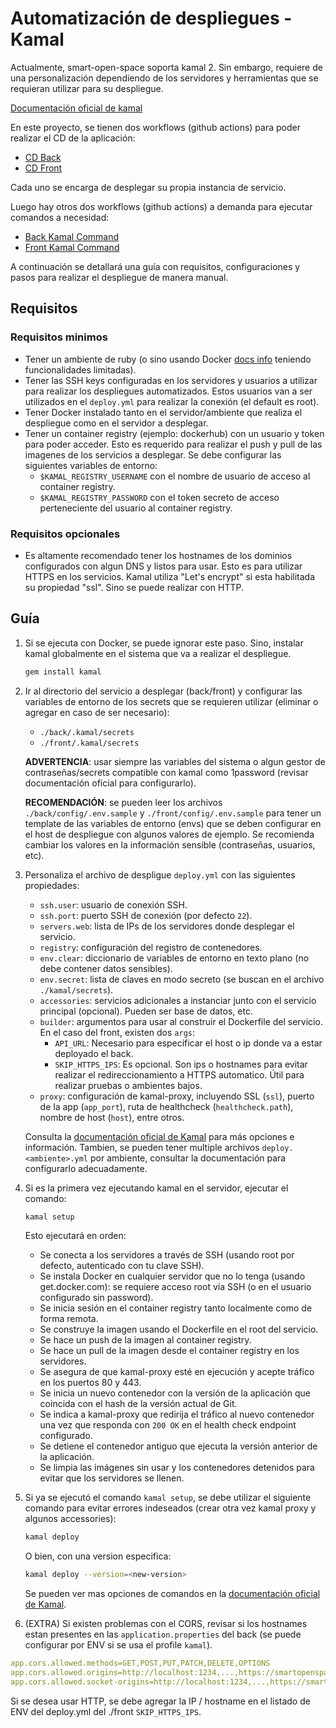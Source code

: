 # Automatización de despliegues - Kamal

Actualmente, smart-open-space soporta kamal 2. Sin embargo, requiere de una personalización dependiendo de los servidores y herramientas que se requieran utilizar para su despliegue. 

[Documentación oficial de kamal](https://kamal-deploy.org/docs/installation/)

En este proyecto, se tienen dos workflows (github actions) para poder realizar el CD de la aplicación:
- [CD Back](/.github/workflows/cd-back.yml)
- [CD Front](/.github/workflows/cd-front.yml)

Cada uno se encarga de desplegar su propia instancia de servicio.

Luego hay otros dos workflows (github actions) a demanda para ejecutar comandos a necesidad:
- [Back Kamal Command](/.github/workflows/kamal-back-command.yml) 
- [Front Kamal Command](/.github/workflows/kamal-front-command.yml) 

A continuación se detallará una guía con requisitos, configuraciones y pasos para realizar el despliegue de manera manual.

## Requisitos

### Requisitos minimos
- Tener un ambiente de ruby (o sino usando Docker [docs info](https://kamal-deploy.org/docs/installation/dockerized/) teniendo funcionalidades limitadas).
- Tener las SSH keys configuradas en los servidores y usuarios a utilizar para realizar los despliegues automatizados. Estos usuarios van a ser utilizados en el `deploy.yml` para realizar la conexión (el default es root).
- Tener Docker instalado tanto en el servidor/ambiente que realiza el despliegue como en el servidor a desplegar.
- Tener un container registry (ejemplo: dockerhub) con un usuario y token para poder acceder. Esto es requerido para realizar el push y pull de las imagenes de los servicios a desplegar. Se debe configurar las siguientes variables de entorno: 
  - `$KAMAL_REGISTRY_USERNAME` con el nombre de usuario de acceso al container registry.
  - `$KAMAL_REGISTRY_PASSWORD` con el token secreto de acceso perteneciente del usuario al container registry.

### Requisitos opcionales
- Es altamente recomendado tener los hostnames de los dominios configurados con algun DNS y listos para usar. Esto es para utilizar HTTPS en los servicios. Kamal utiliza "Let's encrypt" si esta habilitada su propiedad "ssl". Sino se puede realizar con HTTP.

## Guía

1. Si se ejecuta con Docker, se puede ignorar este paso. Sino, instalar kamal globalmente en el sistema que va a realizar el despliegue.

    ```bash
    gem install kamal
    ```

2. Ir al directorio del servicio a desplegar (back/front) y configurar las variables de entorno de los secrets que se requieren utilizar (eliminar o agregar en caso de ser necesario):
   - `./back/.kamal/secrets`
   - `./front/.kamal/secrets`

    **ADVERTENCIA**: usar siempre las variables del sistema o algun gestor de contraseñas/secrets compatible con kamal como 1password (revisar documentación oficial para configurarlo).

    **RECOMENDACIÓN**: se pueden leer los archivos `./back/config/.env.sample` y `./front/config/.env.sample` para tener un template de las variables de entorno (envs) que se deben configurar en el host de despliegue con algunos valores de ejemplo. Se recomienda cambiar los valores en la información sensible (contraseñas, usuarios, etc).


3. Personaliza el archivo de despligue `deploy.yml` con las siguientes propiedades:

   - `ssh.user`: usuario de conexión SSH.
   - `ssh.port`: puerto SSH de conexión (por defecto `22`).
   - `servers.web`: lista de IPs de los servidores donde desplegar el servicio.
   - `registry`: configuración del registro de contenedores.
   - `env.clear`: diccionario de variables de entorno en texto plano (no debe contener datos sensibles).
   - `env.secret`: lista de claves en modo secreto (se buscan en el archivo `./kamal/secrets`).
   - `accessories`: servicios adicionales a instanciar junto con el servicio principal (opcional). Pueden ser base de datos, etc.
   - `builder`: argumentos para usar al construir el Dockerfile del servicio. En el caso del front, existen dos `args`:
     - `API_URL`: Necesario para especificar el host o ip donde va a estar deployado el back.
     - `SKIP_HTTPS_IPS`: Es opcional. Son ips o hostnames para evitar realizar el redireccionamiento a HTTPS automatico. Útil para realizar pruebas o ambientes bajos.
   - `proxy`: configuración de kamal-proxy, incluyendo SSL (`ssl`), puerto de la app (`app_port`), ruta de healthcheck (`healthcheck.path`), nombre de host (`host`), entre otros.

    Consulta la [documentación oficial de Kamal](https://kamal-deploy.org/docs/installation/) para más opciones e información. Tambien, se pueden tener multiple archivos `deploy.<ambiente>.yml` por ambiente, consultar la documentación para configurarlo adecuadamente.

4. Si es la primera vez ejecutando kamal en el servidor, ejecutar el comando:

    ```bash
    kamal setup
    ```

    Esto ejecutará en orden:
   - Se conecta a los servidores a través de SSH (usando root por defecto, autenticado con tu clave SSH).  
   - Se instala Docker en cualquier servidor que no lo tenga (usando get.docker.com): se requiere acceso root vía SSH (o en el usuario configurado sin password).
   - Se inicia sesión en el container registry tanto localmente como de forma remota.  
   - Se construye la imagen usando el Dockerfile en el root del servicio.  
   - Se hace un push de la imagen al container registry.  
   - Se hace un pull de la imagen desde el container registry en los servidores.
   - Se asegura de que kamal-proxy esté en ejecución y acepte tráfico en los puertos 80 y 443.
   - Se inicia un nuevo contenedor con la versión de la aplicación que coincida con el hash de la versión actual de Git.  
   - Se indica a kamal-proxy que redirija el tráfico al nuevo contenedor una vez que responda con `200 OK` en el health check endpoint configurado.  
   - Se detiene el contenedor antiguo que ejecuta la versión anterior de la aplicación.
   - Se limpia las imágenes sin usar y los contenedores detenidos para evitar que los servidores se llenen.


5. Si ya se ejecutó el comando `kamal setup`, se debe utilizar el siguiente comando para evitar errores indeseados (crear otra vez kamal proxy y algunos accessories):

    ```bash
    kamal deploy 
    ```

    O bien, con una version especifica:
    ```bash
    kamal deploy --version=<new-version>
    ```

    Se pueden ver mas opciones de comandos en la [documentación oficial de Kamal](https://kamal-deploy.org/docs/installation/).


6. (EXTRA) Si existen problemas con el CORS, revisar si los hostnames estan presentes en las `application.properties` del back (se puede configurar por ENV si se usa el profile `kamal`).

```yaml
app.cors.allowed.methods=GET,POST,PUT,PATCH,DELETE,OPTIONS
app.cors.allowed.origins=http://localhost:1234,...,https://smartopenspace.10pines.com
app.cors.allowed.socket-origins=http://localhost:1234,...,https://smartopenspace.10pines.com
```

Si se desea usar HTTP, se debe agregar la IP / hostname en el listado de ENV del deploy.yml del ./front `SKIP_HTTPS_IPS`.
